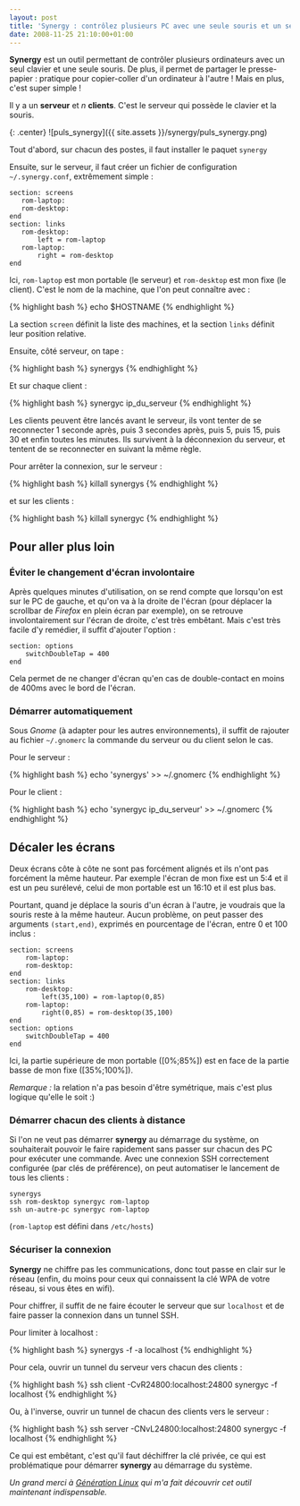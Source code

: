 ```yaml
---
layout: post
title: 'Synergy : contrôlez plusieurs PC avec une seule souris et un seul clavier'
date: 2008-11-25 21:10:00+01:00
---
```


**Synergy** est un outil permettant de contrôler plusieurs ordinateurs avec un
seul clavier et une seule souris. De plus, il permet de partager le
presse-papier : pratique pour copier-coller d'un ordinateur à l'autre ! Mais en
plus, c'est super simple !

Il y a un **serveur** et _n_ **clients**. C'est le serveur qui possède le
clavier et la souris.

{: .center}
![puls_synergy]({{ site.assets }}/synergy/puls_synergy.png)

Tout d'abord, sur chacun des postes, il faut installer le paquet `synergy`

Ensuite, sur le serveur, il faut créer un fichier de configuration
`~/.synergy.conf`, extrêmement simple :

~~~
section: screens
   rom-laptop:
   rom-desktop:
end
section: links
   rom-desktop:
       left = rom-laptop
   rom-laptop:
       right = rom-desktop
end
~~~

Ici, `rom-laptop` est mon portable (le serveur) et `rom-desktop` est mon fixe
(le client). C'est le nom de la machine, que l'on peut connaître avec :

{% highlight bash %}
echo $HOSTNAME
{% endhighlight %}


La section `screen` définit la liste des machines, et la section `links` définit
leur position relative.

Ensuite, côté serveur, on tape :

{% highlight bash %}
synergys
{% endhighlight %}


Et sur chaque client :

{% highlight bash %}
synergyc ip_du_serveur
{% endhighlight %}

Les clients peuvent être lancés avant le serveur, ils vont tenter de se
reconnecter 1 seconde après, puis 3 secondes après, puis 5, puis 15, puis 30 et
enfin toutes les minutes. Ils survivent à la déconnexion du serveur, et tentent
de se reconnecter en suivant la même règle.

Pour arrêter la connexion, sur le serveur :

{% highlight bash %}
killall synergys
{% endhighlight %}

et sur les clients :

{% highlight bash %}
killall synergyc
{% endhighlight %}


## Pour aller plus loin

### Éviter le changement d'écran involontaire

Après quelques minutes d'utilisation, on se rend compte que lorsqu'on est sur le
PC de gauche, et qu'on va à la droite de l'écran (pour déplacer la scrollbar de
_Firefox_ en plein écran par exemple), on se retrouve involontairement sur
l'écran de droite, c'est très embêtant. Mais c'est très facile d'y remédier, il
suffit d'ajouter l'option :

~~~
section: options
    switchDoubleTap = 400
end
~~~

Cela permet de ne changer d'écran qu'en cas de double-contact en moins de 400ms
avec le bord de l'écran.

### Démarrer automatiquement

Sous _Gnome_ (à adapter pour les autres environnements), il suffit de rajouter
au fichier `~/.gnomerc` la commande du serveur ou du client selon le cas.

Pour le serveur :

{% highlight bash %}
echo 'synergys' >> ~/.gnomerc
{% endhighlight %}

Pour le client :

{% highlight bash %}
echo 'synergyc ip_du_serveur' >> ~/.gnomerc
{% endhighlight %}


## Décaler les écrans

Deux écrans côte à côte ne sont pas forcément alignés et ils n'ont pas forcément
la même hauteur. Par exemple l'écran de mon fixe est un 5:4 et il est un peu
surélevé, celui de mon portable est un 16:10 et il est plus bas.

Pourtant, quand je déplace la souris d'un écran à l'autre, je voudrais que la
souris reste à la même hauteur. Aucun problème, on peut passer des arguments
`(start,end)`, exprimés en pourcentage de l'écran, entre 0 et 100 inclus :

~~~
section: screens
    rom-laptop:
    rom-desktop:
end
section: links
    rom-desktop:
        left(35,100) = rom-laptop(0,85)
    rom-laptop:
        right(0,85) = rom-desktop(35,100)
end
section: options
    switchDoubleTap = 400
end
~~~

Ici, la partie supérieure de mon portable ([0%;85%]) est en face de la partie
basse de mon fixe ([35%;100%]).

_Remarque :_ la relation n'a pas besoin d'être symétrique, mais c'est plus
logique qu'elle le soit :)


### Démarrer chacun des clients à distance

Si l'on ne veut pas démarrer **synergy** au démarrage du système, on
souhaiterait pouvoir le faire rapidement sans passer sur chacun des PC pour
exécuter une commande. Avec une connexion SSH correctement configurée (par clés
de préférence), on peut automatiser le lancement de tous les clients :

~~~
synergys
ssh rom-desktop synergyc rom-laptop
ssh un-autre-pc synergyc rom-laptop
~~~

(`rom-laptop` est défini dans `/etc/hosts`)


### Sécuriser la connexion

**Synergy** ne chiffre pas les communications, donc tout passe en clair sur le
réseau (enfin, du moins pour ceux qui connaissent la clé WPA de votre réseau, si
vous êtes en wifi).

Pour chiffrer, il suffit de ne faire écouter le serveur que
sur `localhost` et de faire passer la connexion dans un tunnel SSH.

Pour limiter à localhost :

{% highlight bash %}
synergys -f -a localhost
{% endhighlight %}

Pour cela, ouvrir un tunnel du serveur vers chacun des clients :

{% highlight bash %}
ssh client -CvR24800:localhost:24800 synergyc -f localhost
{% endhighlight %}


Ou, à l'inverse, ouvrir un tunnel de chacun des clients vers le serveur :

{% highlight bash %}
ssh server -CNvL24800:localhost:24800
synergyc -f localhost
{% endhighlight %}

Ce qui est embêtant, c'est qu'il faut déchiffrer la clé privée, ce qui est
problématique pour démarrer **synergy** au démarrage du système.

_Un grand merci à [Génération Linux][] qui m'a fait découvrir cet outil
maintenant indispensable._

[Génération Linux]: http://www.generation-linux.fr/index.php?post/2008/11/19/%5BTest-1er-Billet%5D-Synergy-ou-comment-gagner-de-la-place-sur-votre-bureau
